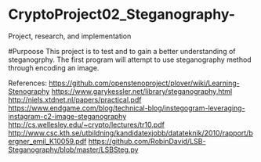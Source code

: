 # CryptoProject02_Steganography-
Project, research, and implementation 

#Purpoose 
This project is to test and to gain a better understanding of steganogrphy. The first program will attempt to 
use steganography method through encoding an image. 

References:
https://github.com/openstenoproject/plover/wiki/Learning-Stenography
https://www.garykessler.net/library/steganography.html
http://niels.xtdnet.nl/papers/practical.pdf
https://www.endgame.com/blog/technical-blog/instegogram-leveraging-instagram-c2-image-steganography
http://cs.wellesley.edu/~crypto/lectures/tr10.pdf
http://www.csc.kth.se/utbildning/kandidatexjobb/datateknik/2010/rapport/bergner_emil_K10059.pdf
https://github.com/RobinDavid/LSB-Steganography/blob/master/LSBSteg.py
